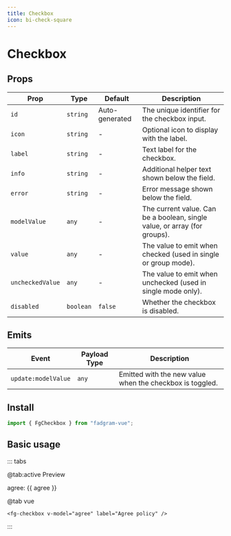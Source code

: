 ```yaml
---
title: Checkbox
icon: bi-check-square
---
```


<script setup lang="ts">
    import { ref } from 'vue';
    const agree = ref(false);
</script>

# Checkbox

## Props

| Prop             | Type      | Default        | Description                                                               |
| ---------------- | --------- | -------------- | ------------------------------------------------------------------------- |
| `id`             | `string`  | Auto-generated | The unique identifier for the checkbox input.                             |
| `icon`           | `string`  | -              | Optional icon to display with the label.                                  |
| `label`          | `string`  | -              | Text label for the checkbox.                                              |
| `info`           | `string`  | -              | Additional helper text shown below the field.                             |
| `error`          | `string`  | -              | Error message shown below the field.                                      |
| `modelValue`     | `any`     | -              | The current value. Can be a boolean, single value, or array (for groups). |
| `value`          | `any`     | -              | The value to emit when checked (used in single or group mode).            |
| `uncheckedValue` | `any`     | -              | The value to emit when unchecked (used in single mode only).              |
| `disabled`       | `boolean` | `false`        | Whether the checkbox is disabled.                                         |

## Emits

| Event               | Payload Type | Description                                              |
| ------------------- | ------------ | -------------------------------------------------------- |
| `update:modelValue` | `any`        | Emitted with the new value when the checkbox is toggled. |

## Install

```ts
import { FgCheckbox } from "fadgram-vue";
```

## Basic usage

::: tabs

@tab:active Preview

<fg-checkbox v-model="agree" label="Agree policy"/>
agree: {{ agree }}

@tab vue

```vue
<fg-checkbox v-model="agree" label="Agree policy" />
```

:::
